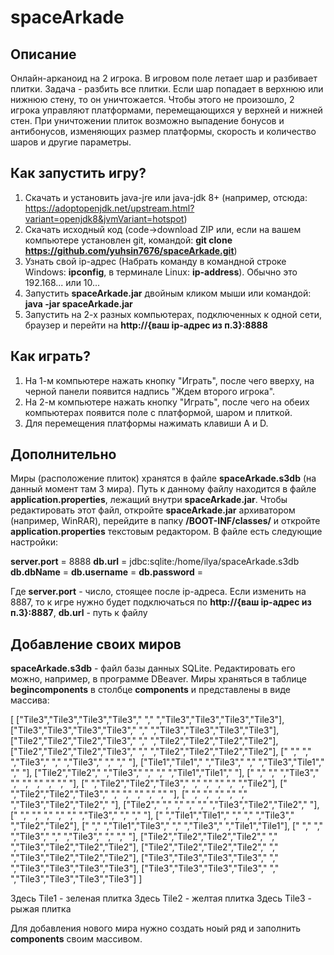 # spaceArkade

## Описание

Онлайн-арканоид на 2 игрока. В игровом поле летает шар и разбивает плитки. Задача - разбить все плитки.
Если шар попадает в верхнюю или нижнюю стену, то он уничтожается. Чтобы этого не произошло, 2 игрока управляют платформами,
перемещающихся у верхней и нижней стен. При уничтожении плиток возможно выпадение бонусов и антибонусов,
изменяющих размер платформы, скорость и количество шаров и другие параметры.

## Как запустить игру?

1) Скачать и установить java-jre или java-jdk 8+ (например, отсюда: https://adoptopenjdk.net/upstream.html?variant=openjdk8&jvmVariant=hotspot)
2) Скачать исходный код (code->download ZIP или, если на вашем компьютере установлен git, командой: <b>git clone https://github.com/yuhsin7676/spaceArkade.git</b>)
3) Узнать свой ip-адрес (Набрать команду в командной строке Windows: <b>ipconfig</b>, в терминале Linux: <b>ip-address</b>). Обычно это 192.168... или 10...
4) Запустить <b>spaceArkade.jar</b> двойным кликом мыши или командой: <b>java -jar spaceArkade.jar</b>
5) Запустить на 2-х разных компьютерах, подключенных к одной сети, браузер и перейти на <b>http://{ваш ip-адрес из п.3}:8888</b>

## Как играть?

1) На 1-м компьютере нажать кнопку "Играть", после чего вверху, на черной панели появится надпись "Ждем второго игрока".
2) На 2-м компьютере нажать кнопку "Играть", после чего на обеих компьютерах появится поле с платформой, шаром и плиткой.
3) Для перемещения платформы нажимать клавиши A и D.

## Дополнительно

Миры (расположение плиток) хранятся в файле <b>spaceArkade.s3db</b> (на данный момент там 3 мира).
Путь к данному файлу находится в файле <b>application.properties</b>, лежащий внутри <b>spaceArkade.jar</b>.
Чтобы редактировать этот файл, откройте <b>spaceArkade.jar</b> архиватором (например, WinRAR), 
перейдите в папку <b>/BOOT-INF/classes/</b> и откройте <b>application.properties</b> текстовым редактором.
В файле есть следующие настройки:

<b>server.port</b> = 8888
<b>db.url</b> = jdbc:sqlite:/home/ilya/spaceArkade.s3db
<b>db.dbName</b> =
<b>db.username</b> =
<b>db.password</b> =

Где <b>server.port</b> - число, стоящее после ip-адреса. Если изменить на 8887, то к игре нужно будет подключаться по <b>http://{ваш ip-адрес из п.3}:8887</b>,
<b>db.url</b> - путь к файлу

## Добавление своих миров

<b>spaceArkade.s3db</b> - файл базы данных SQLite. Редактировать его можно, например, в программе DBeaver.
Миры храняться в таблице <b>begincomponents</b> в столбце <b>components</b> и представлены в виде массива:

[
["Tile3","Tile3","Tile3","Tile3","     ","     ","Tile3","Tile3","Tile3","Tile3"],
["Tile3","Tile3","Tile3","Tile3","     ","     ","Tile3","Tile3","Tile3","Tile3"],
["Tile2","Tile2","Tile2","Tile3","     ","     ","Tile2","Tile2","Tile2","Tile2"],
["Tile2","Tile2","Tile2","Tile3","     ","     ","Tile2","Tile2","Tile2","Tile2"],
["     ","     ","     ","Tile3","     ","     ","Tile3","     ","     ","     "],
["Tile1","Tile1","     ","Tile3","     ","     ","Tile3","Tile1","     ","     "],
["Tile2","Tile2","     ","Tile3","     ","     ","     ","Tile1","Tile1","     "],
["     ","     ","     ","Tile3","     ","     ","     ","     ","     ","     "],
["     ","Tile2","Tile2","Tile3","     ","     ","     ","     ","     ","Tile2"],
["     ","Tile2","Tile2","Tile3","     ","     ","     ","     ","     ","     "],
["     ","     ","     ","     ","     ","     ","Tile3","Tile2","Tile2","     "],
["Tile2","     ","     ","     ","     ","     ","Tile3","Tile2","Tile2","     "],
["     ","     ","     ","     ","     ","     ","Tile3","     ","     ","     "],
["     ","Tile1","Tile1","     ","     ","     ","Tile3","     ","Tile2","Tile2"],
["     ","     ","Tile1","Tile3","     ","     ","Tile3","     ","Tile1","Tile1"],
["     ","     ","     ","Tile3","     ","     ","Tile3","     ","     ","     "],
["Tile2","Tile2","Tile2","Tile2","     ","     ","Tile3","Tile2","Tile2","Tile2"],
["Tile2","Tile2","Tile2","Tile2","     ","     ","Tile3","Tile2","Tile2","Tile2"],
["Tile3","Tile3","Tile3","Tile3","     ","     ","Tile3","Tile3","Tile3","Tile3"],
["Tile3","Tile3","Tile3","Tile3","     ","     ","Tile3","Tile3","Tile3","Tile3"]
]

Здесь Tile1 - зеленая плитка
Здесь Tile2 - желтая плитка
Здесь Tile3 - рыжая плитка

Для добавления нового мира нужно создать ноый ряд и заполнить <b>components</b> своим массивом.
